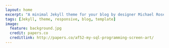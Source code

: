 ```yaml
---
layout: home
excerpt: "A minimal Jekyll theme for your blog by designer Michael Rose."
tags: [Jekyll, theme, responsive, blog, template]
image:
  feature: background.jpg
  credit: papers.co
  creditlink: http://papers.co/af52-my-sql-programming-screen-art/
---
```

